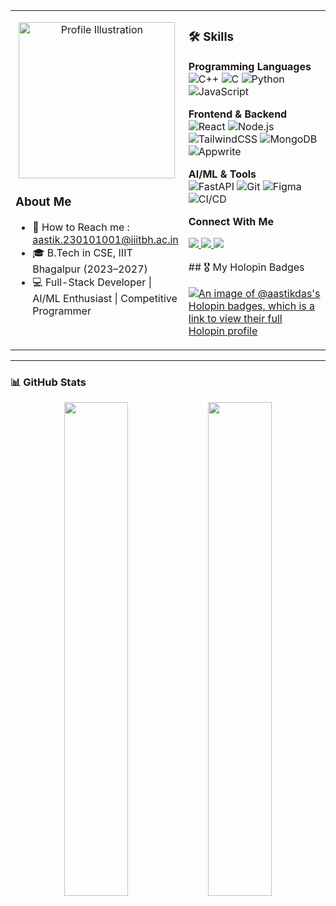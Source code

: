 <table>
<tr>
<td width="45%" valign="top">

<p align="center">
  <img src="https://media.istockphoto.com/id/2171116816/vector/software-engineer-writing-code-on-computer-coder-programming-database-programmer-typing.jpg?s=612x612&w=0&k=20&c=Me38Ik6uodfiNku4rlULWO0FGiutnqPSvTn2KdSHed4=" alt="Profile Illustration" width="250"/>
</p>

### About Me
- 📍 How to Reach me : aastik.230101001@iiitbh.ac.in
- 🎓 B.Tech in CSE, IIIT Bhagalpur (2023–2027)  
- 💻 Full-Stack Developer | AI/ML Enthusiast | Competitive Programmer

</td>
<td width="55%" valign="top">

### 🛠 Skills

**Programming Languages**  
![C++](https://img.shields.io/badge/C++-00599C?style=for-the-badge&logo=c%2B%2B)
![C](https://img.shields.io/badge/C-555555?style=for-the-badge&logo=c)
![Python](https://img.shields.io/badge/Python-3776AB?style=for-the-badge&logo=python)
![JavaScript](https://img.shields.io/badge/JavaScript-F7DF1E?style=for-the-badge&logo=javascript)

**Frontend & Backend**  
![React](https://img.shields.io/badge/React-61DAFB?style=for-the-badge&logo=react)
![Node.js](https://img.shields.io/badge/Node.js-339933?style=for-the-badge&logo=node.js)
![TailwindCSS](https://img.shields.io/badge/TailwindCSS-06B6D4?style=for-the-badge&logo=tailwind-css)
![MongoDB](https://img.shields.io/badge/MongoDB-47A248?style=for-the-badge&logo=mongodb)
![Appwrite](https://img.shields.io/badge/Appwrite-FF4F5A?style=for-the-badge)

**AI/ML & Tools**  
![FastAPI](https://img.shields.io/badge/FastAPI-005571?style=for-the-badge)
![Git](https://img.shields.io/badge/Git-F05032?style=for-the-badge&logo=git)
![Figma](https://img.shields.io/badge/Figma-F24E1E?style=for-the-badge)
![CI/CD](https://img.shields.io/badge/CI/CD-007ACC?style=for-the-badge)

**Connect With Me**  
<p >
  <a href="https://linkedin.com/in/aastikdas">
    <img src="https://img.shields.io/badge/LinkedIn-0A66C2?style=for-the-badge&logo=linkedin"/>
  </a>
  <a href="https://instagram.com/yourprofile">
    <img src="https://img.shields.io/badge/Instagram-E4405F?style=for-the-badge&logo=instagram"/>
  </a>
  <a href="https://github.com/aastikdas">
    <img src="https://img.shields.io/badge/GitHub-181717?style=for-the-badge&logo=github"/>
  </a>
</p>
## 🎖️ My Holopin Badges

[![An image of @aastikdas's Holopin badges, which is a link to view their full Holopin profile](https://holopin.me/aastikdas)](https://holopin.io/@aastikdas)

</td>
</tr>
</table>

---

### 📊 GitHub Stats
<p align="center">
  <img src="https://github-readme-stats.vercel.app/api?username=aastikdas&show_icons=true&theme=radical" width="45%"/>
  <img src="https://github-readme-stats.vercel.app/api/top-langs/?username=aastikdas&layout=compact&theme=radical" width="45%"/>
</p>
